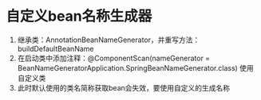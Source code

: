 # 自定义bean名称生成器
1. 继承类：AnnotationBeanNameGenerator，并重写方法：buildDefaultBeanName
2. 在启动类中添加注释：@ComponentScan(nameGenerator = BeanNameGeneratorApplication.SpringBeanNameGenerator.class) 使用自定义类
3. 此时默认使用的类名简称获取bean会失效，要使用自定义的生成名称